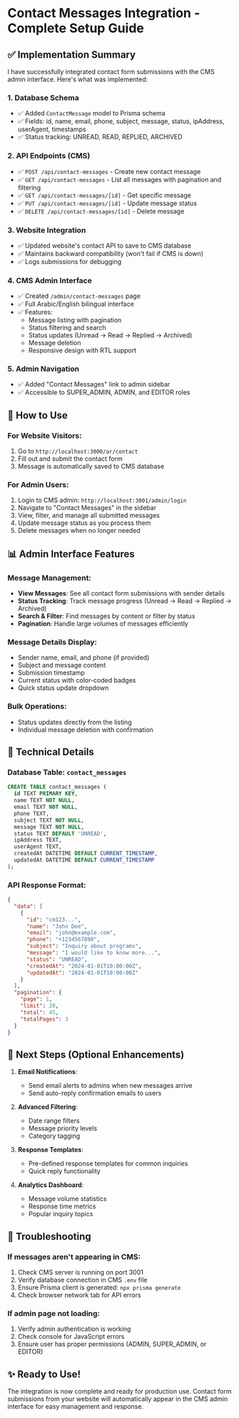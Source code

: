# Contact Messages Integration - Complete Setup Guide

## ✅ Implementation Summary

I have successfully integrated contact form submissions with the CMS admin interface. Here's what was implemented:

### 1. Database Schema
- ✅ Added `ContactMessage` model to Prisma schema
- ✅ Fields: id, name, email, phone, subject, message, status, ipAddress, userAgent, timestamps
- ✅ Status tracking: UNREAD, READ, REPLIED, ARCHIVED

### 2. API Endpoints (CMS)
- ✅ `POST /api/contact-messages` - Create new contact message
- ✅ `GET /api/contact-messages` - List all messages with pagination and filtering  
- ✅ `GET /api/contact-messages/[id]` - Get specific message
- ✅ `PUT /api/contact-messages/[id]` - Update message status
- ✅ `DELETE /api/contact-messages/[id]` - Delete message

### 3. Website Integration
- ✅ Updated website's contact API to save to CMS database
- ✅ Maintains backward compatibility (won't fail if CMS is down)
- ✅ Logs submissions for debugging

### 4. CMS Admin Interface
- ✅ Created `/admin/contact-messages` page
- ✅ Full Arabic/English bilingual interface
- ✅ Features:
  - Message listing with pagination
  - Status filtering and search
  - Status updates (Unread → Read → Replied → Archived)
  - Message deletion
  - Responsive design with RTL support

### 5. Admin Navigation
- ✅ Added "Contact Messages" link to admin sidebar
- ✅ Accessible to SUPER_ADMIN, ADMIN, and EDITOR roles

## 🚀 How to Use

### For Website Visitors:
1. Go to `http://localhost:3000/ar/contact`
2. Fill out and submit the contact form
3. Message is automatically saved to CMS database

### For Admin Users:
1. Login to CMS admin: `http://localhost:3001/admin/login`
2. Navigate to "Contact Messages" in the sidebar
3. View, filter, and manage all submitted messages
4. Update message status as you process them
5. Delete messages when no longer needed

## 📊 Admin Interface Features

### Message Management:
- **View Messages**: See all contact form submissions with sender details
- **Status Tracking**: Track message progress (Unread → Read → Replied → Archived)
- **Search & Filter**: Find messages by content or filter by status
- **Pagination**: Handle large volumes of messages efficiently

### Message Details Display:
- Sender name, email, and phone (if provided)
- Subject and message content
- Submission timestamp
- Current status with color-coded badges
- Quick status update dropdown

### Bulk Operations:
- Status updates directly from the listing
- Individual message deletion with confirmation

## 🔧 Technical Details

### Database Table: `contact_messages`
```sql
CREATE TABLE contact_messages (
  id TEXT PRIMARY KEY,
  name TEXT NOT NULL,
  email TEXT NOT NULL,
  phone TEXT,
  subject TEXT NOT NULL,
  message TEXT NOT NULL,
  status TEXT DEFAULT 'UNREAD',
  ipAddress TEXT,
  userAgent TEXT,
  createdAt DATETIME DEFAULT CURRENT_TIMESTAMP,
  updatedAt DATETIME DEFAULT CURRENT_TIMESTAMP
);
```

### API Response Format:
```json
{
  "data": [
    {
      "id": "cm123...",
      "name": "John Doe",
      "email": "john@example.com",
      "phone": "+1234567890",
      "subject": "Inquiry about programs",
      "message": "I would like to know more...",
      "status": "UNREAD",
      "createdAt": "2024-01-01T10:00:00Z",
      "updatedAt": "2024-01-01T10:00:00Z"
    }
  ],
  "pagination": {
    "page": 1,
    "limit": 20,
    "total": 45,
    "totalPages": 3
  }
}
```

## 🎯 Next Steps (Optional Enhancements)

1. **Email Notifications**: 
   - Send email alerts to admins when new messages arrive
   - Send auto-reply confirmation emails to users

2. **Advanced Filtering**:
   - Date range filters
   - Message priority levels
   - Category tagging

3. **Response Templates**:
   - Pre-defined response templates for common inquiries
   - Quick reply functionality

4. **Analytics Dashboard**:
   - Message volume statistics
   - Response time metrics
   - Popular inquiry topics

## 🔧 Troubleshooting

### If messages aren't appearing in CMS:
1. Check CMS server is running on port 3001
2. Verify database connection in CMS `.env` file
3. Ensure Prisma client is generated: `npx prisma generate`
4. Check browser network tab for API errors

### If admin page not loading:
1. Verify admin authentication is working
2. Check console for JavaScript errors
3. Ensure user has proper permissions (ADMIN, SUPER_ADMIN, or EDITOR)

## ✨ Ready to Use!

The integration is now complete and ready for production use. Contact form submissions from your website will automatically appear in the CMS admin interface for easy management and response.

